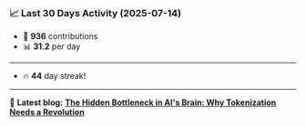 <!--START_STATS-->
### 📈 Last 30 Days Activity (2025-07-14)  
- 🧮 **936** contributions  
- 📊 **31.2** per day
---
- 🔥 **44** day streak!
---
📝 **Latest blog:** [**The Hidden Bottleneck in AI's Brain: Why Tokenization Needs a Revolution**](https://andriak.com/blog/tokenization-revolution)
<!--END_STATS-->
